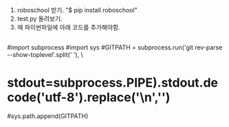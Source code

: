 1. roboschool 받기. "$ pip install roboschool"
2. test.py 돌려보기.
3. 매 파이썬파일에 아래 코드를 추가해야함.
##
#import subprocess
#import sys
#GITPATH = subprocess.run('git rev-parse --show-toplevel'.split(' '), \
#        stdout=subprocess.PIPE).stdout.decode('utf-8').replace('\n','')
#sys.path.append(GITPATH)
